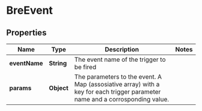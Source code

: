 
# BreEvent

## Properties
Name | Type | Description | Notes
------------ | ------------- | ------------- | -------------
**eventName** | **String** | The event name of the trigger to be fired | 
**params** | **Object** | The parameters to the event. A Map (assosiative array) with a key for each trigger parameter name and a corrosponding value. | 



